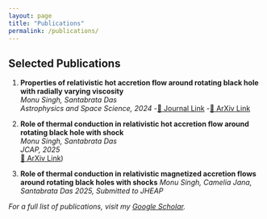 ```yaml
---
layout: page
title: "Publications"
permalink: /publications/
---
```


## Selected Publications
1. **Properties of relativistic hot accretion flow around rotating black hole with radially varying viscosity**  
   *Monu Singh, Santabrata Das*  
   *Astrophysics and Space Science, 2024*
   -[🔗 Journal Link](https://link.springer.com/article/10.1007/s10509-023-04263-6)
   -[🔗 ArXiv Link](https://arxiv.org/abs/2312.16001)

2. **Role of thermal conduction in relativistic hot accretion flow around rotating black hole with shock**  
   *Monu Singh, Santabrata Das*  
   *JCAP, 2025*  
   [🔗 ArXiv Link](https://arxiv.org/abs/2408.02256))

3. **Role of thermal conduction in relativistic magnetized accretion flows around rotating black holes with shocks**
   *Monu Singh, Camelia Jana, Santabrata Das*
   *2025, Submitted to JHEAP*

_For a full list of publications, visit my [Google Scholar](your-google-scholar-profile)._
